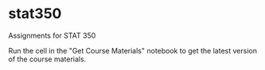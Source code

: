 # stat350
Assignments for STAT 350

Run the cell in the "Get Course Materials" notebook to get the latest
version of the course materials.
